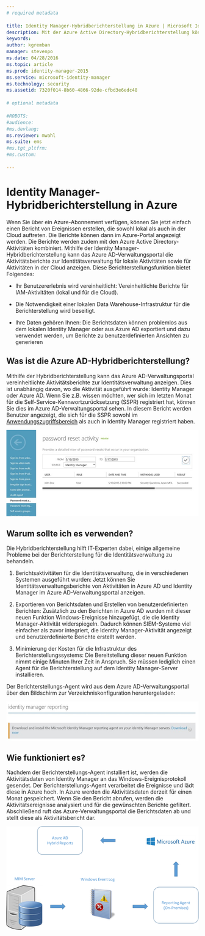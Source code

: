 ```yaml
---
# required metadata

title: Identity Manager-Hybridberichterstellung in Azure | Microsoft Identity Manager
description: Mit der Azure Active Directory-Hybridberichterstellung können Sie benutzerdefinierte Berichte erstellen, die sowohl Cloud- als auch lokale Ereignisse enthalten.
keywords:
author: kgremban
manager: stevenpo
ms.date: 04/28/2016
ms.topic: article
ms.prod: identity-manager-2015
ms.service: microsoft-identity-manager
ms.technology: security
ms.assetid: 7320f014-8b60-4866-92de-cfbd3e6edc48

# optional metadata

#ROBOTS:
#audience:
#ms.devlang:
ms.reviewer: mwahl
ms.suite: ems
#ms.tgt_pltfrm:
#ms.custom:

---
```


# Identity Manager-Hybridberichterstellung in Azure
Wenn Sie über ein Azure-Abonnement verfügen, können Sie jetzt einfach einen Bericht von Ereignissen erstellen, die sowohl lokal als auch in der Cloud auftreten. Die Berichte können dann im Azure-Portal angezeigt werden. Die Berichte werden zudem mit den Azure Active Directory-Aktivitäten kombiniert. Mithilfe der Identity Manager-Hybridberichterstellung kann das Azure AD-Verwaltungsportal die Aktivitätsberichte zur Identitätsverwaltung für lokale Aktivitäten sowie für Aktivitäten in der Cloud anzeigen. Diese Berichterstellungsfunktion bietet Folgendes:

-   Ihr Benutzererlebnis wird vereinheitlicht: Vereinheitlichte Berichte für IAM-Aktivitäten (lokal und für die Cloud).

-   Die Notwendigkeit einer lokalen Data Warehouse-Infrastruktur für die Berichterstellung wird beseitigt.

-   Ihre Daten gehören Ihnen: Die Berichtsdaten können problemlos aus dem lokalen Identity Manager oder aus Azure AD exportiert und dazu verwendet werden, um Berichte zu benutzerdefinierten Ansichten zu generieren

## Was ist die Azure AD-Hybridberichterstellung?
Mithilfe der Hybridberichterstellung kann das Azure AD-Verwaltungsportal vereinheitlichte Aktivitätsberichte zur Identitätsverwaltung anzeigen. Dies ist unabhängig davon, wo die Aktivität ausgeführt wurde: Identity Manager oder Azure AD. Wenn Sie z.B. wissen möchten, wer sich im letzten Monat für die Self-Service-Kennwortzurücksetzung (SSPR) registriert hat, können Sie dies im Azure AD-Verwaltungsportal sehen. In diesem Bericht werden Benutzer angezeigt, die sich für die SSPR sowohl im [Anwendungszugriffsbereich](https://myapps.microsoft.com) als auch in Identity Manager registriert haben.

![Bild: Azure-Aktivität „Kennwortzurücksetzung“](media/MIM-Hybrid-passwordreset.jpg)

## Warum sollte ich es verwenden?
Die Hybridberichterstellung hilft IT-Experten dabei, einige allgemeine Probleme bei der Berichterstellung für die Identitätsverwaltung zu behandeln.

1.  Berichtsaktivitäten für die Identitätsverwaltung, die in verschiedenen Systemen ausgeführt wurden: Jetzt können Sie Identitätsverwaltungsberichte von Aktivitäten in Azure AD und Identity Manager im Azure AD-Verwaltungsportal anzeigen.

2.  Exportieren von Berichtsdaten und Erstellen von benutzerdefinierten Berichten: Zusätzlich zu den Berichten in Azure AD wurden mit dieser neuen Funktion Windows-Ereignisse hinzugefügt, die die Identity Manager-Aktivität widerspiegeln. Dadurch können SIEM-Systeme viel einfacher als zuvor integriert, die Identity Manager-Aktivität angezeigt und benutzerdefinierte Berichte erstellt werden.

3.  Minimierung der Kosten für die Infrastruktur des Berichterstellungssystems: Die Bereitstellung dieser neuen Funktion nimmt einige Minuten Ihrer Zeit in Anspruch. Sie müssen lediglich einen Agent für die Berichterstellung auf dem Identity Manager-Server installieren.

Der Berichterstellungs-Agent wird aus dem Azure AD-Verwaltungsportal über den Bildschirm zur Verzeichniskonfiguration heruntergeladen:

![Bild: Herunterladen des Agents für die MIM-Berichterstellung](media/MIM-Hybrid-downloadReportAgent.jpg)

## Wie funktioniert es?
Nachdem der Berichterstellungs-Agent installiert ist, werden die Aktivitätsdaten von Identity Manager an das Windows-Ereignisprotokoll gesendet. Der Berichterstellungs-Agent verarbeitet die Ereignisse und lädt diese in Azure hoch. In Azure werden die Aktivitätsdaten derzeit für einen Monat gespeichert. Wenn Sie den Bericht abrufen, werden die Aktivitätsereignisse analysiert und für die gewünschten Berichte gefiltert. Abschließend ruft das Azure-Verwaltungsportal die Berichtsdaten ab und stellt diese als Aktivitätsbericht dar.

![Hybridberichtsdiagramm](media/MIM-Hybrid-howitworks.png)


<!--HONumber=Apr16_HO2-->


